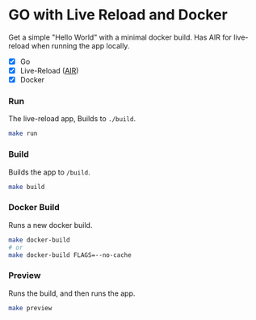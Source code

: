 # GO with Live Reload and Docker

Get a simple "Hello World" with a minimal docker build. Has AIR for live-reload when running the app locally.

  - [x] Go
  - [x] Live-Reload ([AIR](https://github.com/air-verse/air))
  - [x] Docker

### Run
The live-reload app, Builds to `./build`.
```bash
make run
```

### Build
Builds the app to `/build`.
```bash
make build
```

### Docker Build
Runs a new docker build.
```bash
make docker-build
# or
make docker-build FLAGS=--no-cache
```

### Preview
Runs the build, and then runs the app.
```bash
make preview
```